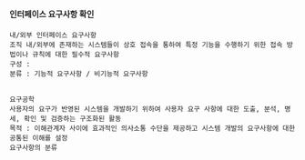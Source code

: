 #### 인터페이스 요구사항 확인
	내/외부 인터페이스 요구사항
	조직 내/외부에 존재하는 시스템들이 상호 접속을 통하여 특정 기능을 수행하기 위한 접속 방법이나 규칙에 대한 필수적 요구사항
	구성 : 
	분류 : 기능적 요구사항 / 비기능적 요구사항


	요구공학
	사용자의 요구가 반영된 시스템을 개발하기 위하여 사용자 요구 사항에 대한 도출, 분석, 명세, 확인 및 검증하는 구조화된 활동
	목적 : 이해관계자 사이에 효과적인 의사소통 수단을 제공하고 시스템 개발의 요구사항에 대한 공통된 이해를 설정
	요구사항의 분류
	